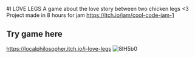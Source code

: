 #I LOVE LEGS
A game about the love story between two chicken legs <3
Project made in 8 hours for jam https://itch.io/jam/cool-code-jam-1

## Try game here
https://localphilosopher.itch.io/i-love-legs
![8IH5b0](https://github.com/LocalPhilosopher/cockold_jam/assets/55031749/e7c0eb0d-32e7-42e3-b877-9e4aa65bd307)
